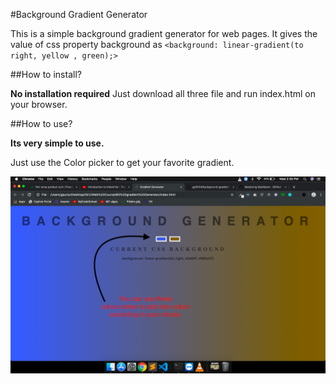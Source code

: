 #Background Gradient Generator

This is a simple background gradient generator for web pages.
It gives the value of css property background as `<background: linear-gradient(to right, yellow , green);>`


##How to install?

**No installation required**
Just download all three file and run index.html on your browser.

##How to use?

**Its very simple to use.**

Just use the Color picker to get your favorite gradient.

![Screenshot](capture.png)
